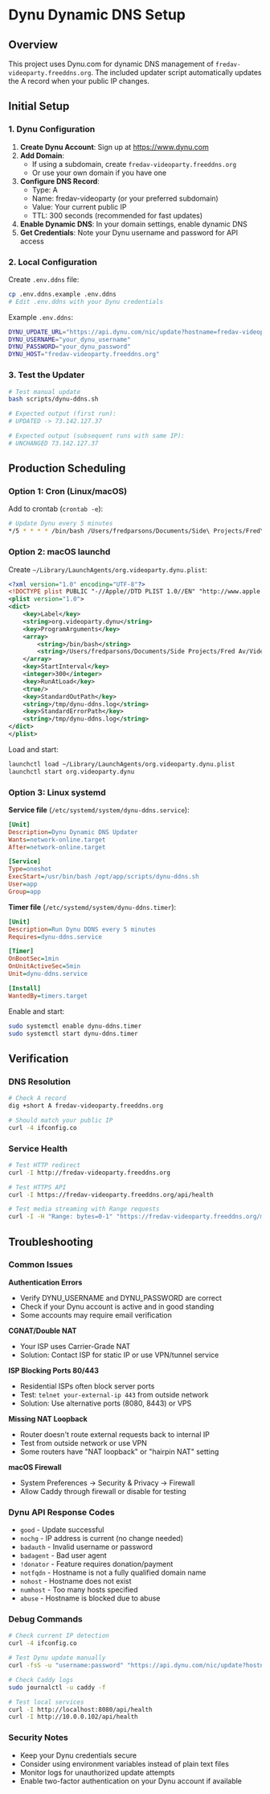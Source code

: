 # Dynu Dynamic DNS Setup

## Overview

This project uses Dynu.com for dynamic DNS management of `fredav-videoparty.freeddns.org`. The included updater script automatically updates the A record when your public IP changes.

## Initial Setup

### 1. Dynu Configuration

1. **Create Dynu Account**: Sign up at https://www.dynu.com
2. **Add Domain**: 
   - If using a subdomain, create `fredav-videoparty.freeddns.org`
   - Or use your own domain if you have one
3. **Configure DNS Record**:
   - Type: A
   - Name: fredav-videoparty (or your preferred subdomain)
   - Value: Your current public IP
   - TTL: 300 seconds (recommended for fast updates)
4. **Enable Dynamic DNS**: In your domain settings, enable dynamic DNS
5. **Get Credentials**: Note your Dynu username and password for API access

### 2. Local Configuration

Create `.env.ddns` file:
```bash
cp .env.ddns.example .env.ddns
# Edit .env.ddns with your Dynu credentials
```

Example `.env.ddns`:
```bash
DYNU_UPDATE_URL="https://api.dynu.com/nic/update?hostname=fredav-videoparty.freeddns.org&myip={IP}"
DYNU_USERNAME="your_dynu_username"
DYNU_PASSWORD="your_dynu_password"
DYNU_HOST="fredav-videoparty.freeddns.org"
```

### 3. Test the Updater

```bash
# Test manual update
bash scripts/dynu-ddns.sh

# Expected output (first run):
# UPDATED -> 73.142.127.37

# Expected output (subsequent runs with same IP):
# UNCHANGED 73.142.127.37
```

## Production Scheduling

### Option 1: Cron (Linux/macOS)

Add to crontab (`crontab -e`):
```bash
# Update Dynu every 5 minutes
*/5 * * * * /bin/bash /Users/fredparsons/Documents/Side\ Projects/Fred\ Av/VideoParty/scripts/dynu-ddns.sh >>/var/log/dynu-ddns.log 2>&1
```

### Option 2: macOS launchd

Create `~/Library/LaunchAgents/org.videoparty.dynu.plist`:
```xml
<?xml version="1.0" encoding="UTF-8"?>
<!DOCTYPE plist PUBLIC "-//Apple//DTD PLIST 1.0//EN" "http://www.apple.com/DTDs/PropertyList-1.0.dtd">
<plist version="1.0">
<dict>
    <key>Label</key>
    <string>org.videoparty.dynu</string>
    <key>ProgramArguments</key>
    <array>
        <string>/bin/bash</string>
        <string>/Users/fredparsons/Documents/Side Projects/Fred Av/VideoParty/scripts/dynu-ddns.sh</string>
    </array>
    <key>StartInterval</key>
    <integer>300</integer>
    <key>RunAtLoad</key>
    <true/>
    <key>StandardOutPath</key>
    <string>/tmp/dynu-ddns.log</string>
    <key>StandardErrorPath</key>
    <string>/tmp/dynu-ddns.log</string>
</dict>
</plist>
```

Load and start:
```bash
launchctl load ~/Library/LaunchAgents/org.videoparty.dynu.plist
launchctl start org.videoparty.dynu
```

### Option 3: Linux systemd

**Service file** (`/etc/systemd/system/dynu-ddns.service`):
```ini
[Unit]
Description=Dynu Dynamic DNS Updater
Wants=network-online.target
After=network-online.target

[Service]
Type=oneshot
ExecStart=/usr/bin/bash /opt/app/scripts/dynu-ddns.sh
User=app
Group=app
```

**Timer file** (`/etc/systemd/system/dynu-ddns.timer`):
```ini
[Unit]
Description=Run Dynu DDNS every 5 minutes
Requires=dynu-ddns.service

[Timer]
OnBootSec=1min
OnUnitActiveSec=5min
Unit=dynu-ddns.service

[Install]
WantedBy=timers.target
```

Enable and start:
```bash
sudo systemctl enable dynu-ddns.timer
sudo systemctl start dynu-ddns.timer
```

## Verification

### DNS Resolution
```bash
# Check A record
dig +short A fredav-videoparty.freeddns.org

# Should match your public IP
curl -4 ifconfig.co
```

### Service Health
```bash
# Test HTTP redirect
curl -I http://fredav-videoparty.freeddns.org

# Test HTTPS API
curl -I https://fredav-videoparty.freeddns.org/api/health

# Test media streaming with Range requests
curl -I -H "Range: bytes=0-1" "https://fredav-videoparty.freeddns.org/media/test-video.mp4"
```

## Troubleshooting

### Common Issues

**Authentication Errors**
- Verify DYNU_USERNAME and DYNU_PASSWORD are correct
- Check if your Dynu account is active and in good standing
- Some accounts may require email verification

**CGNAT/Double NAT**
- Your ISP uses Carrier-Grade NAT
- Solution: Contact ISP for static IP or use VPN/tunnel service

**ISP Blocking Ports 80/443**
- Residential ISPs often block server ports
- Test: `telnet your-external-ip 443` from outside network
- Solution: Use alternative ports (8080, 8443) or VPS

**Missing NAT Loopback**
- Router doesn't route external requests back to internal IP
- Test from outside network or use VPN
- Some routers have "NAT loopback" or "hairpin NAT" setting

**macOS Firewall**
- System Preferences → Security & Privacy → Firewall
- Allow Caddy through firewall or disable for testing

### Dynu API Response Codes

- `good` - Update successful
- `nochg` - IP address is current (no change needed)
- `badauth` - Invalid username or password
- `badagent` - Bad user agent
- `!donator` - Feature requires donation/payment
- `notfqdn` - Hostname is not a fully qualified domain name
- `nohost` - Hostname does not exist
- `numhost` - Too many hosts specified
- `abuse` - Hostname is blocked due to abuse

### Debug Commands

```bash
# Check current IP detection
curl -4 ifconfig.co

# Test Dynu update manually
curl -fsS -u "username:password" "https://api.dynu.com/nic/update?hostname=fredav-videoparty.freeddns.org&myip=YOUR_IP"

# Check Caddy logs
sudo journalctl -u caddy -f

# Test local services
curl -I http://localhost:8080/api/health
curl -I http://10.0.0.102/api/health
```

### Security Notes

- Keep your Dynu credentials secure
- Consider using environment variables instead of plain text files
- Monitor logs for unauthorized update attempts
- Enable two-factor authentication on your Dynu account if available
